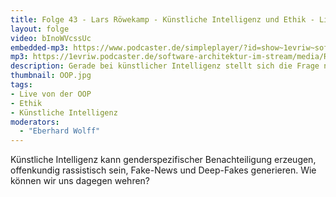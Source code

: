 ```yaml
---
title: Folge 43 - Lars Röwekamp - Künstliche Intelligenz und Ethik - Live von der OOP 
layout: folge
video: bInoWVcssUc
embedded-mp3: https://www.podcaster.de/simpleplayer/?id=show~1evriw~software-architektur-im-stream~pod-603281de977d5507471872&v=1614151242
mp3: https://1evriw.podcaster.de/software-architektur-im-stream/media/Roewekamp.mp3
description: Gerade bei künstlicher Intelligenz stellt sich die Frage nach der Ethik.
thumbnail: OOP.jpg
tags:
- Live von der OOP
- Ethik
- Künstliche Intelligenz
moderators:
  - "Eberhard Wolff"
---
```


Künstliche Intelligenz kann genderspezifischer Benachteiligung
erzeugen, offenkundig rassistisch sein, Fake-News und Deep-Fakes
generieren. Wie können wir uns dagegen wehren?


